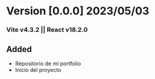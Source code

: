 # Version [0.0.0] 2023/05/03

### Vite v4.3.2 || React v18.2.0

## Added

- Repositorio de mi portfolio
- Inicio del proyecto
